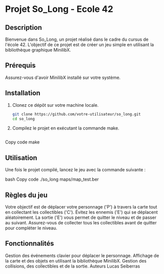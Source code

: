 # Projet So_Long - Ecole 42

## Description
Bienvenue dans So_Long, un projet réalisé dans le cadre du cursus de l'école 42. L'objectif de ce projet est de créer un jeu simple en utilisant la bibliothèque graphique MinilibX.

## Prérequis
Assurez-vous d'avoir MinilibX installé sur votre système.

## Installation
1. Clonez ce dépôt sur votre machine locale.
   ```bash
   git clone https://github.com/votre-utilisateur/so_long.git
   cd so_long
2. Compilez le projet en exécutant la commande make.
   ```bash
Copy code
make


## Utilisation
Une fois le projet compilé, lancez le jeu avec la commande suivante :

bash
Copy code
./so_long maps/map_test.ber


## Règles du jeu
Votre objectif est de déplacer votre personnage ('P') à travers la carte tout en collectant les collectibles ('C').
Évitez les ennemis ('E') qui se déplacent aléatoirement.
La sortie ('E') vous permet de quitter le niveau et de passer au suivant.
Assurez-vous de collecter tous les collectibles avant de quitter pour compléter le niveau.


## Fonctionnalités
Gestion des événements clavier pour déplacer le personnage.
Affichage de la carte et des objets en utilisant la bibliothèque MinilibX.
Gestion des collisions, des collectibles et de la sortie.
Auteurs
Lucas Seiberras
